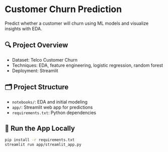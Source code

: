 # Customer Churn Prediction

Predict whether a customer will churn using ML models and visualize insights with EDA.

## 🔍 Project Overview

- Dataset: Telco Customer Churn
- Techniques: EDA, feature engineering, logistic regression, random forest
- Deployment: Streamlit

## 🗂️ Project Structure

- `notebooks/`: EDA and initial modeling
- `app/`: Streamlit web app for predictions
- `requirements.txt`: Python dependencies

## 🚀 Run the App Locally

```bash
pip install -r requirements.txt
streamlit run app/streamlit_app.py
